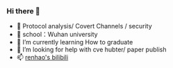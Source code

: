 ### Hi there 👋

<!--
**renhaoT/renhaoT** is a ✨ _special_ ✨ repository because its `README.md` (this file) appears on your GitHub profile.

Here are some ideas to get you started:

-->

- 🔭 Protocol analysis/ Covert Channels / security
- 🏫 school：Wuhan university
- 🌱 I’m currently learning How to graduate
- 🤔 I’m looking for help with cve hubter/ paper publish 
- 📫  [renhao's bilibili](https://space.bilibili.com/40898173/)
